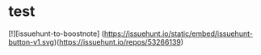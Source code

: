 # test

[!][issuehunt-to-boostnote] (https://issuehunt.io/static/embed/issuehunt-button-v1.svg)(https://issuehunt.io/repos/53266139)
